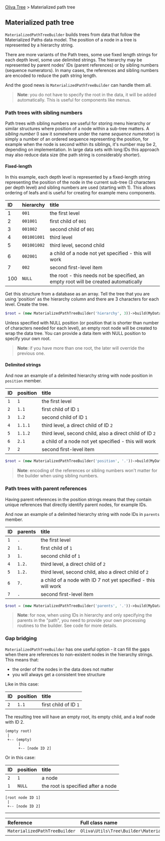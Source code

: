 [Oliva Tree](docs.md) > Materialized path tree

## Materialized path tree

`MaterializedPathTreeBuilder` builds trees from data that follow the Materialized Paths data model.
The position of a node in a tree is represented by a hierarchy string.

There are more variants of the Path trees, some use fixed length strings for each depth level, some use delimited strings.
The hierarchy may be represented by parent nodes' IDs (parent references) or by sibling numbers (sequence numerators).
In many cases, the references and sibling numbers are encoded to reduce the path string length.

And the good news is `MaterializedPathTreeBuilder` can handle them all.


> **Note**: you do not have to specify the root in the data, it will be added automatically.
> This is useful for components like menus.


### Path trees with sibling numbers

Path trees with sibling numbers are useful for storing menu hierarchy or similar structures where position of a node within a sub-tree matters.
A *sibling number* (I saw it somewhere under the name *sequence numerator*) is simply a number of an ordered sequence representing the position,
for example when the node is second within its siblings, it's number may be 2, depending on implementation.
In large data sets with long IDs this approach may also reduce data size (the path string is considerably shorter).

#### Fixed-length

In this example, each depth level is represented by a fixed-length string representing
the position of the node in the current sub-tree (3 characters per depth level)
and sibling numbers are used (starting with 1).
This allows ordering of leafs and is useful for creating for example menu components.

| ID        | hierarchy    | title|
|:----------|:----------|:-------|
|1         | `001`| the first level|
|2|`001001`|first child of `001`
|3|`001002`|second child of `001`
|4|`001001001`|third level
|5|`001001002`|third level, second child
|6|`002001`|a child of a node not yet specified - this will work
|7|`002`|second first-level item
|100|`NULL`|the root - this needs not be specified, an empty root will be created automatically

Get this structure from a database as an array.
Tell the tree that you are using 'position' as the hierarchy column and there are 3 characters for each level.
Create the tree.
```php
$root = (new MaterializedPathTreeBuilder('hierarchy', 3))->build(MyDatabase::fetchAll());
```
Unless specified with NULL position (or position that is shorter than number of characters needed for each level),
an empty root node will be created to wrap the data tree. You can provide a data item with NULL position to specify your own root.

> **Note**: if you have more than one root, the later will override the previous one.


#### Delimited strings

And now an example of a delimited hierarchy string with node position in `position` member.

| ID        | position    | title|
|:----------|:----------|:-------|
|`1`         | `1` | the first level|
|`2`|`1.1`|first child of ID `1`
|`3`|`1.2`|second child of ID `1`
|`4`|`1.1.1`|third level, a direct child of ID `2`
|`5`|`1.1.2`|third level, second child, also a direct child of ID `2`
|`6`|`2.1`|a child of a node not yet specified - this will work
|`7`|`2`|second first-level item

```php
$root = (new MaterializedPathTreeBuilder('position', '.'))->build(MyDatabase::fetchAll());
```

> **Note**: encoding of the references or sibling numbers won't matter for the builder when using sibling numbers.


### Path trees with parent references

Having parent references in the position strings means that they contain unique references that directly identify parent nodes,
for example IDs.


And now an example of a delimited hierarchy string with node IDs in `parents` member.

| ID        | parents    | title|
|:----------|:----------|:-------|
|`1`         | `.` | the first level|
|`2`|`1.`|first child of `1`
|`3`|`1.`|second child of `1`
|`4`|`1.2.`|third level, a direct child of `2`
|`5`|`1.2.`|third level, second child, also a direct child of `2`
|`6`|`7.`|a child of a node with ID 7 not yet specified - this will work
|`7`|`.`|second first-level item

```php
$root = (new MaterializedPathTreeBuilder('parents', '.'))->build(MyDatabase::fetchAll());
```


> **Note**: for now, when using IDs in hierarchy and only specifying the parents in the "path", you need to provide your own processing routines to the builder.
> See code for more details.


### Gap bridging
`MaterializedPathTreeBuilder` has one useful option - it can fill the gaps when there are references to non-existent nodes in the hierarchy strings.
This means that:
* the order of the nodes in the data does not matter
* you will always get a consistent tree structure

Like in this case:

| ID        | position    | title|
|:----------|:----------|:-------|
|`2`|`1.1`|first child of ID `1`

The resulting tree will have an empty root, its empty child, and a leaf node with ID 2.
```
(empty root)
 |
 +-- (empty)
      |
      +-- [node ID 2]
```

Or in this case:

| ID        | position    | title|
|:----------|:----------|:-------|
|`2`|`1`|a node
|`1`|`NULL`|the root is specified after a node

```
[root node ID 1]
 |
 +-- [node ID 2]
```

----
|Reference|Full class name|File|Docs|
|:---|:---|:---|:---|
|`MaterializedPathTreeBuilder` | `Oliva\Utils\Tree\Builder\MaterializedPathTreeBuilder` | [Mate...Builder.php](../src/Builder/MaterializedPathTreeBuilder.php) ||
